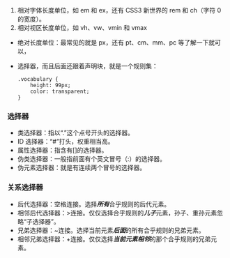 1. 相对字体长度单位，如 em 和 ex，还有 CSS3 新世界的 rem 和 ch（字符 0 的宽度）。
2. 相对视区长度单位，如 vh、vw、vmin 和 vmax

- 绝对长度单位：最常见的就是 px，还有 pt、cm、mm、pc 等了解一下就可以，

- 选择器，而且后面还跟着声明块，就是一个规则集：
    ```
    .vocabulary { 
        height: 99px; 
        color: transparent; 
    }
    ```
### 选择器

- 类选择器：指以“.”这个点号开头的选择器。
- ID 选择器：“#”打头，权重相当高。
- 属性选择器：指含有[]的选择器。
- 伪类选择器：一般指前面有个英文冒号（:）的选择器。
- 伪元素选择器：就是有连续两个冒号的选择器。

### 关系选择器

- 后代选择器：空格连接。选择***所有***合乎规则的后代元素。
- 相邻后代选择器：>连接。仅仅选择合乎规则的***儿子***元素，孙子、重孙元素忽略“子选择器”。
- 兄弟选择器：~连接。选择当前元素***后面***的所有合乎规则的兄弟元素。
- 相邻兄弟选择器：+连接。仅仅选择***当前元素相邻***的那个合乎规则的兄弟元素。